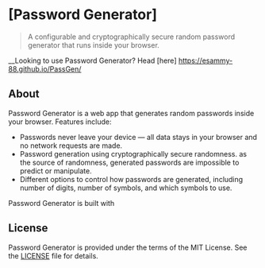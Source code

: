# [Password Generator]
> A configurable and cryptographically secure random password generator that
  runs inside your browser.

__Looking to use Password Generator? Head
[here] https://esammy-88.github.io/PassGen/

## About
Password Generator is a web app that generates random passwords inside your
browser. Features include:
* Passwords never leave your device — all data stays in your browser and no
  network requests are made.
* Password generation using cryptographically secure randomness.
  as the source of randomness, generated passwords are impossible to predict or
  manipulate.
* Different options to control how passwords are generated, including number of
  digits, number of symbols, and which symbols to use.

Password Generator is built with 

## License
Password Generator is provided under the terms of the MIT License. See the
[LICENSE](LICENSE) file for details.
